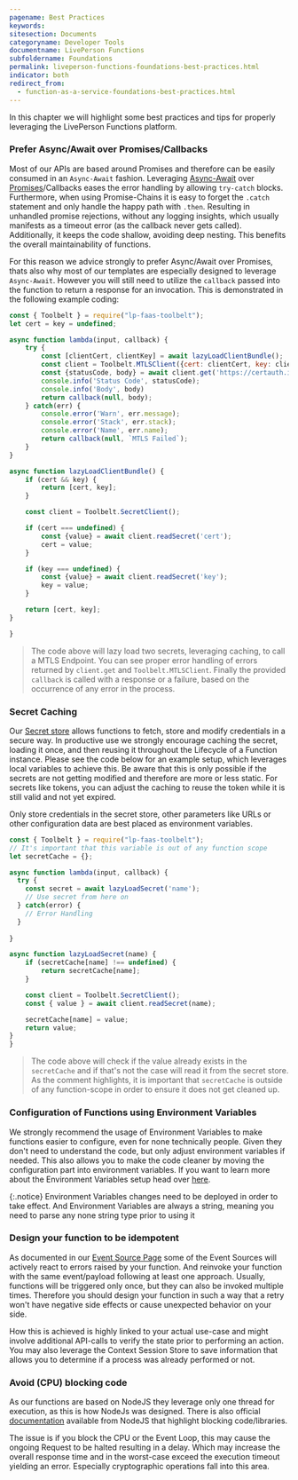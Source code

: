 ```yaml
---
pagename: Best Practices
keywords:
sitesection: Documents
categoryname: Developer Tools
documentname: LivePerson Functions
subfoldername: Foundations
permalink: liveperson-functions-foundations-best-practices.html
indicator: both
redirect_from:
  - function-as-a-service-foundations-best-practices.html
---
```


In this chapter we will highlight some best practices and tips for properly leveraging the LivePerson Functions platform.

### Prefer Async/Await over Promises/Callbacks

Most of our APIs are based around Promises and therefore can be easily consumed in an `Async-Await` fashion. Leveraging [Async-Await](https://developer.mozilla.org/en-US/docs/Web/JavaScript/Reference/Operators/await) over [Promises](https://developer.mozilla.org/en-US/docs/Web/JavaScript/Guide/Using_promises)/Callbacks eases the error handling by allowing `try-catch` blocks. Furthermore, when using Promise-Chains it is easy to  forget the `.catch` statement and only handle the happy path with `.then`. Resulting in unhandled promise rejections, without any logging insights, which usually manifests as a timeout error (as the callback never gets called). Additionally, it keeps the code shallow, avoiding deep nesting. This benefits the overall maintainability of functions.

For this reason we advice strongly to prefer Async/Await over Promises, thats also why most of our templates are especially designed to leverage `Async-Await`. However you will still need to utilize the `callback` passed  into the function to return a response for an invocation. This is demonstrated in the following example coding:

```javascript
const { Toolbelt } = require("lp-faas-toolbelt");
let cert = key = undefined;

async function lambda(input, callback) {
    try {
        const [clientCert, clientKey] = await lazyLoadClientBundle();
        const client = Toolbelt.MTLSClient({cert: clientCert, key: clientKey});
        const {statusCode, body} = await client.get('https://certauth.idrix.fr/json');
        console.info('Status Code', statusCode);
        console.info('Body', body)
        return callback(null, body);
    } catch(err) {
        console.error('Warn', err.message);
        console.error('Stack', err.stack);
        console.error('Name', err.name);
        return callback(null, `MTLS Failed`);
    }
}

async function lazyLoadClientBundle() {
    if (cert && key) {
        return [cert, key];
    }

    const client = Toolbelt.SecretClient();

    if (cert === undefined) {
        const {value} = await client.readSecret('cert');
        cert = value;
    }

    if (key === undefined) {
        const {value} = await client.readSecret('key');
        key = value;
    }

    return [cert, key];
}

}
```

> The code above will lazy load two secrets, leveraging caching, to call a MTLS Endpoint. You can see proper error handling of errors returned by `client.get` and `Toolbelt.MTLSClient`. Finally the provided `callback` is called with a response or a failure, based on the occurrence of any error in the process.

### Secret Caching

Our [Secret store](liveperson-functions-foundations-features.html#secret-store) allows functions to fetch, store and modify credentials in a secure way. In productive use we strongly encourage caching the secret, loading it once, and then reusing it throughout the Lifecycle of a Function instance. Please see the code below for an example setup, which leverages local variables to achieve this. Be aware that this is only possible if the secrets are not getting modified and therefore are more or less static. For secrets like tokens, you can adjust the caching to reuse the token while it is still valid and not yet expired.

Only store credentials in the secret store, other parameters like URLs or other configuration data are best placed as environment variables.

```javascript
const { Toolbelt } = require("lp-faas-toolbelt");
// It's important that this variable is out of any function scope
let secretCache = {};

async function lambda(input, callback) {
  try {
    const secret = await lazyLoadSecret('name');
    // Use secret from here on
  } catch(error) {
    // Error Handling
  }
  
}

async function lazyLoadSecret(name) {
    if (secretCache[name] !== undefined) {
        return secretCache[name];
    }

    const client = Toolbelt.SecretClient();
    const { value } = await client.readSecret(name);

    secretCache[name] = value;
    return value;
}
}
```

> The code above will check if the value already exists in the `secretCache` and if that's not the case will read it from the secret store. As the comment highlights, it is important that `secretCache` is outside of any function-scope in order to ensure it does not get cleaned up.

### Configuration of Functions using Environment Variables

We strongly recommend the usage of Environment Variables to make functions easier to configure, even for none technically people. Given they don't need to understand the code, but only adjust environment variables if needed. This also allows you to make the code cleaner by moving the configuration part into environment variables. If you want to learn more about the Environment Variables setup head over [here](liveperson-functions-getting-started-configure.html#environment-variables).

{:.notice}
Environment Variables changes need to be deployed in order to take effect. And Environment Variables are always a string, meaning you need to parse any none string type prior to using it

### Design your function to be idempotent

As documented in our [Event Source Page](liveperson-functions-event-sources-overview.html) some of the Event Sources will actively react to errors raised by your function. And reinvoke your function with the same event/payload following at least one approach. Usually, functions will be triggered only once, but they can also be invoked multiple times. Therefore you should design your function in such a way that a retry won't have negative side effects or cause unexpected behavior on your side.

How this is achieved is highly linked to your actual use-case and might involve additional API-calls to verify the state prior to performing an action. You may also leverage the Context Session Store to save information that allows you to determine if a process was already performed or not.

### Avoid (CPU) blocking code

As our functions are based on NodeJS they leverage only one thread for execution, as this is how NodeJs was designed. There is also official [documentation](https://nodejs.org/en/docs/guides/dont-block-the-event-loop/) available from NodeJS that highlight blocking code/libraries.

The issue is if you block the CPU or the Event Loop, this may cause the ongoing Request to be halted resulting in a delay. Which may increase the overall response time and in the worst-case exceed the execution timeout yielding an error. Especially cryptographic operations fall into this area.
